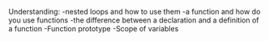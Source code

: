 Understanding:
-nested loops and how to use them
-a function and how do you use functions
-the difference between a declaration and a definition of a function
-Function prototype
-Scope of variables
